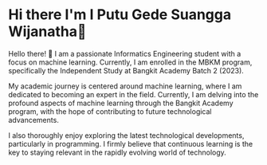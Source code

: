 # Hi there I'm I Putu Gede Suangga Wijanatha👋

Hello there! 👋 I am a passionate Informatics Engineering student with a focus on machine learning. Currently, I am enrolled in the MBKM program, specifically the Independent Study at Bangkit Academy Batch 2 (2023).

My academic journey is centered around machine learning, where I am dedicated to becoming an expert in the field. Currently, I am delving into the profound aspects of machine learning through the Bangkit Academy program, with the hope of contributing to future technological advancements.

I also thoroughly enjoy exploring the latest technological developments, particularly in programming. I firmly believe that continuous learning is the key to staying relevant in the rapidly evolving world of technology.


